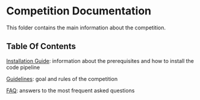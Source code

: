 # Competition Documentation #

This folder contains the main information about the competition.

## Table Of Contents ##

[Installation Guide](INSTALL.md): information about the prerequisites and how to install the code pipeline 

[Guidelines](GUIDELINES.md): goal and rules of the competition

[FAQ](FAQ.md): answers to the most frequent asked questions
